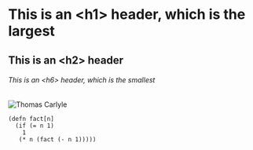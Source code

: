# This is an \<h1> header, which is the largest
## This is an \<h2> header
###### This is an \<h6> header, which is the smallest
![Thomas Carlyle](https://duckduckgo.com/i/9292b4d6.jpg)
```
(defn fact[n]
  (if (= n 1) 
    1
   (* n (fact (- n 1)))))
```
